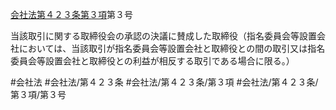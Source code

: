 [会社法第４２３条第３項](会社法＿＿＿＿第４２３条第３項)第３号

当該取引に関する取締役会の承認の決議に賛成した取締役（指名委員会等設置会社においては、当該取引が指名委員会等設置会社と取締役との間の取引又は指名委員会等設置会社と取締役との利益が相反する取引である場合に限る。）


#会社法
#会社法/第４２３条
#会社法/第４２３条/第３項
#会社法/第４２３条/第３項/第３号
